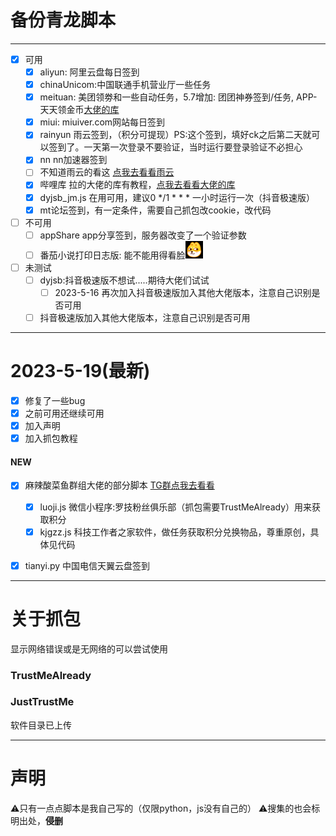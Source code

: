 # 备份青龙脚本
***

- [x] 可用
  - [x] aliyun: 阿里云盘每日签到
  - [x] chinaUnicom:中国联通手机营业厅一些任务
  - [x] meituan: 美团领劵和一些自动任务，5.7增加: 团团神券签到/任务, APP-天天领金币[大佬的库](https://github.com/leafTheFish/DeathNote)
  - [x] miui: miuiver.com网站每日签到
  - [x] rainyun 雨云签到，（积分可提现）PS:这个签到，填好ck之后第二天就可以签到了。一天第一次登录不要验证，当时运行要登录验证不必担心
  - [x] nn nn加速器签到
  - [ ] 不知道雨云的看这 [点我去看看雨云](https://www.rainyun.com/Mzc0MjE=_)
  - [x] 哔哩库 拉的大佬的库有教程，[点我去看看大佬的库](https://github.com/RayWangQvQ/BiliBiliToolPro)
  - [x] dyjsb_jm.js 在用可用，建议0 */1 * * * 一小时运行一次（抖音极速版）
  - [x] mt论坛签到，有一定条件，需要自己抓包改cookie，改代码
- [ ] 不可用
  -[ ] appShare app分享签到，服务器改变了一个验证参数
  - [ ] 番茄小说打印日志版: 能不能用得看脸![img.png](img.png)
- [ ] 未测试
  - [ ] dyjsb:抖音极速版不想试.....期待大佬们试试
    - [ ] 2023-5-16 再次加入抖音极速版加入其他大佬版本，注意自己识别是否可用
  - [ ] 抖音极速版加入其他大佬版本，注意自己识别是否可用
***
# 2023-5-19(最新)
- [x] 修复了一些bug
- [x] 之前可用还继续可用
- [x] 加入声明
- [x] 加入抓包教程
#### NEW
- [x] 麻辣酸菜鱼群组大佬的部分脚本 [TG群点我去看看](https://t.me/suancaiyubot)
  - [x] luoji.js 微信小程序:罗技粉丝俱乐部（抓包需要TrustMeAlready）用来获取积分
  - [x] kjgzz.js 科技工作者之家软件，做任务获取积分兑换物品，尊重原创，具体见代码
- [x] tianyi.py 中国电信天翼云盘签到




***
# 关于抓包
显示网络错误或是无网络的可以尝试使用 
### TrustMeAlready
### JustTrustMe
软件目录已上传

***
# 声明
⚠️只有一点点脚本是我自己写的（仅限python，js没有自己的） 
⚠️搜集的也会标明出处，**侵删**